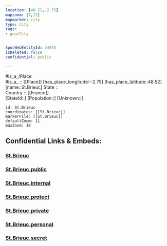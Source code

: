 ```yaml
---
location: [48.52,-2.75] 
mapzoom: [7,12] 
mapmarker: city 
type: City
tags:
- geo/City


SpocWebEntityId: 34444
isDeleted: false
confidential: public

---
```

#is_a_/Place  
#is_a_ :: [[Place]] 
[has_place_longitude::-2.75] 
[has_place_latitude::48.52] 
[name::St.Brieuc] 
State ::  
Country :: [[France]]  
[StateId::] 
[Population::] 
[Unknown::] 


```leaflet
id: St.Brieuc
coordinates: [[St.Brieuc]] 
markerFile: [[St.Brieuc]] 
defaultZoom: 11 
maxZoom: 18
```


## Confidential Links & Embeds: 

### [St.Brieuc](/_Standards/Earth/Continent/Europe/Europe~West/France/regions~France/Bretagne/departments~Bretagne/Côtes-d'Armor/communes~Côtes-d'Armor/Saint-Brieuc/cities~Saint-Brieuc/St.Brieuc.md) 

### [St.Brieuc.public](/_public/Earth/Continent/Europe/Europe~West/France/regions~France/Bretagne/departments~Bretagne/Côtes-d'Armor/communes~Côtes-d'Armor/Saint-Brieuc/cities~Saint-Brieuc/St.Brieuc.public.md) 

### [St.Brieuc.internal](/_internal/Earth/Continent/Europe/Europe~West/France/regions~France/Bretagne/departments~Bretagne/Côtes-d'Armor/communes~Côtes-d'Armor/Saint-Brieuc/cities~Saint-Brieuc/St.Brieuc.internal.md) 

### [St.Brieuc.protect](/_protect/Earth/Continent/Europe/Europe~West/France/regions~France/Bretagne/departments~Bretagne/Côtes-d'Armor/communes~Côtes-d'Armor/Saint-Brieuc/cities~Saint-Brieuc/St.Brieuc.protect.md) 

### [St.Brieuc.private](/_private/Earth/Continent/Europe/Europe~West/France/regions~France/Bretagne/departments~Bretagne/Côtes-d'Armor/communes~Côtes-d'Armor/Saint-Brieuc/cities~Saint-Brieuc/St.Brieuc.private.md) 

### [St.Brieuc.personal](/_personal/Earth/Continent/Europe/Europe~West/France/regions~France/Bretagne/departments~Bretagne/Côtes-d'Armor/communes~Côtes-d'Armor/Saint-Brieuc/cities~Saint-Brieuc/St.Brieuc.personal.md) 

### [St.Brieuc.secret](/_secret/Earth/Continent/Europe/Europe~West/France/regions~France/Bretagne/departments~Bretagne/Côtes-d'Armor/communes~Côtes-d'Armor/Saint-Brieuc/cities~Saint-Brieuc/St.Brieuc.secret.md)

